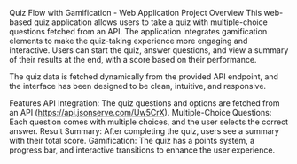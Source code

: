 Quiz Flow with Gamification - Web Application
Project Overview
This web-based quiz application allows users to take a quiz with multiple-choice questions fetched from an API. The application integrates gamification elements to make the quiz-taking experience more engaging and interactive. Users can start the quiz, answer questions, and view a summary of their results at the end, with a score based on their performance.

The quiz data is fetched dynamically from the provided API endpoint, and the interface has been designed to be clean, intuitive, and responsive.

Features
API Integration: The quiz questions and options are fetched from an API (https://api.jsonserve.com/Uw5CrX).
Multiple-Choice Questions: Each question comes with multiple choices, and the user selects the correct answer.
Result Summary: After completing the quiz, users see a summary with their total score.
Gamification: The quiz has a points system, a progress bar, and interactive transitions to enhance the user experience.
